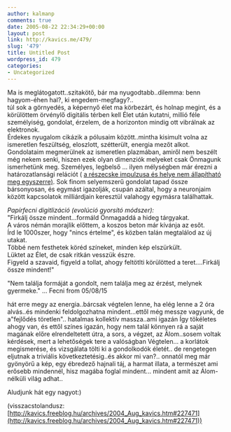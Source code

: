 ```yaml
---
author: kalmanp
comments: true
date: 2005-08-22 22:34:29+00:00
layout: post
link: http://kavics.me/479/
slug: '479'
title: Untitled Post
wordpress_id: 479
categories:
- Uncategorized
---
```


Ma is meglátogatott..szitakötő, bár ma nyugodtabb..dilemma: benn hagyom-éhen hal?, ki engedem-megfagy?..  
túl sok a görnyedés, a képernyő élet ma körbezárt, és holnap megint, és a körülöttem örvénylő digitális térben kell Élet után kutatni, millió féle személyiség, gondolat, érzelem, de a horizonton mindig ott vibrálnak az elektronok.  
Érdekes nyugalom cikázik a pólusaim között..mintha kisimult volna az ismeretlen feszültség, eloszlott, szétterült, energia mezőt alkot.  
Gondolataim megmerülnek az ismeretlen plazmában, amiről nem beszélt még nekem senki, hiszen ezek olyan dimenziók melyeket csak Önmagunk ismerhetünk meg. Személyes, legbelső ... ilyen mélységben már érezni a határozatlansági relációt ( [a részecske impulzusa és helye nem állapítható meg egyszerre)](http://www.szulocsatorna.hu/fizika/atom/tartalom/kvantum/kvantum.htm#he). Sok finom selyemszerű gondolat tapad össze bársonyosan, és egymást igazolják, csupán azáltal, hogy a neuronjaim között kapcsolatok milliárdjain keresztül valahogy egymásra találhattak.




__Papírfecni digitlizáció_ (evolúció gyorsító módszer):_  
"Firkálj össze mindent...formáld Önmagaddá a hideg tárgyakat.  
A város némán morajlik előttem, a koszos beton már kívánja az esőt.  
Írd le 1000szer, hogy "nincs értelme", és közben talán megtalálod az új utakat.  
Többé nem festhetek köréd színeket, minden kép elszürkült.  
Lüktet az Élet, de csak ritkán vesszük észre.  
Figyeld a szavaid, figyeld a tollat, ahogy feltötlti körülötted a teret....Firkálj össze mindent!"




"Nem találja formáját a gondolt, nem találja meg az érzést, melynek gyermeke." ... Fecni from 05/08/15




hát erre megy az energia..bárcsak végtelen lenne, ha elég lenne a 2 óra alvás..és mindenki feldolgozhatna mindent...ettől még messze vagyunk, de a"fejlődés töretlen".. hatalmas kollektív massza..ami igazán Így tökéletes ahogy van, és ettől színes igazán, hogy nem talál könnyen rá a saját magának előre elrendeltetett útra, a sors, a végzet, az Álom..sosem voltak kérdések, mert a lehetőségek tere a valóságban Végtelen... a korlátok megismerése, és vizsgálata tölti ki a gondolkodók életét.. de rengetegen eljutnak a triviális következtetésig..és akkor mi van?.. onnatól meg már gyönyörű a kép, egy ébredező hajnali táj, a harmat illata, a természet ami erősebb mindennél, hisz magába foglal mindent... mindent amit az Álom-nélküli világ adhat..




Aludjunk hát egy nagyot:)




(visszacstolandusz: [http://kavics.freeblog.hu/archives/2004_Aug_kavics.htm#227471](http://kavics.freeblog.hu/archives/2004_Aug_kavics.htm#227471))
